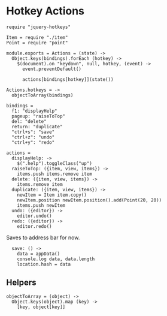 Hotkey Actions
==============

    require "jquery-hotkeys"

    Item = require "./item"
    Point = require "point"

    module.exports = Actions = (state) ->
      Object.keys(bindings).forEach (hotkey) ->
        $(document).on "keydown", null, hotkey, (event) ->
          event.preventDefault()

          actions[bindings[hotkey]](state())

    Actions.hotkeys = ->
      objectToArray(bindings)

    bindings =
      f1: "displayHelp"
      pageup: "raiseToTop"
      del: "delete"
      return: "duplicate"
      "ctrl+s": "save"
      "ctrl+z": "undo"
      "ctrl+y": "redo"

    actions =
      displayHelp: ->
        $(".help").toggleClass("up")
      raiseToTop: ({item, view, items}) ->
        items.push items.remove item
      delete: ({item, view, items}) ->
        items.remove item
      duplicate: ({item, view, items}) ->
        newItem = Item item.copy()
        newItem.position newItem.position().add(Point(20, 20))
        items.push newItem
      undo: ({editor}) ->
        editor.undo()
      redo: ({editor}) ->
        editor.redo()

Saves to address bar for now.

      save: () ->
        data = appData()
        console.log data, data.length
        location.hash = data

Helpers
-------

    objectToArray = (object) ->
      Object.keys(object).map (key) ->
        [key, object[key]]
